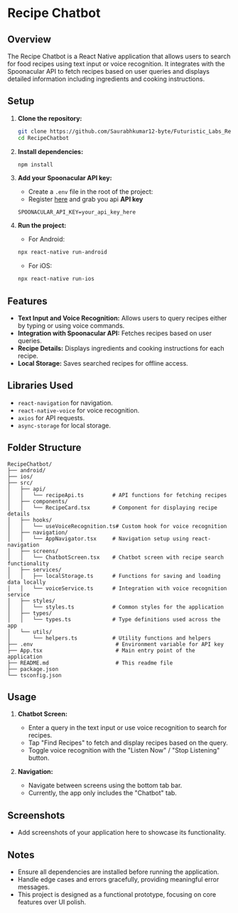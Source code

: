 # Recipe Chatbot

## Overview

The Recipe Chatbot is a React Native application that allows users to search for food recipes using text input or voice recognition. It integrates with the Spoonacular API to fetch recipes based on user queries and displays detailed information including ingredients and cooking instructions.

## Setup

1. **Clone the repository:**
    ```bash
    git clone https://github.com/Saurabhkumar12-byte/Futuristic_Labs_RecipeChatbot.git
    cd RecipeChatbot
    ```

2. **Install dependencies:**
    ```bash
    npm install
    ```

3. **Add your Spoonacular API key:**
    - Create a `.env` file in the root of the project:
    - Register [here](https://spoonacular.com/food-api) and grab you api **API key**

    ```
    SPOONACULAR_API_KEY=your_api_key_here
    ```

4. **Run the project:**
    - For Android:
    ```bash
    npx react-native run-android
    ```
    - For iOS:
    ```bash
    npx react-native run-ios
    ```

## Features

- **Text Input and Voice Recognition:** Allows users to query recipes either by typing or using voice commands.
- **Integration with Spoonacular API:** Fetches recipes based on user queries.
- **Recipe Details:** Displays ingredients and cooking instructions for each recipe.
- **Local Storage:** Saves searched recipes for offline access.

## Libraries Used

- `react-navigation` for navigation.
- `react-native-voice` for voice recognition.
- `axios` for API requests.
- `async-storage` for local storage.

## Folder Structure

```
RecipeChatbot/
├── android/
├── ios/
├── src/
│   ├── api/
│   │   └── recipeApi.ts         # API functions for fetching recipes
│   ├── components/
│   │   └── RecipeCard.tsx       # Component for displaying recipe details
│   ├── hooks/
│   │   └── useVoiceRecognition.ts# Custom hook for voice recognition
│   ├── navigation/
│   │   └── AppNavigator.tsx     # Navigation setup using react-navigation
│   ├── screens/
│   │   └── ChatbotScreen.tsx    # Chatbot screen with recipe search functionality
│   ├── services/
│   │   ├── localStorage.ts      # Functions for saving and loading data locally
│   │   └── voiceService.ts      # Integration with voice recognition service
│   ├── styles/
│   │   └── styles.ts            # Common styles for the application
│   ├── types/
│   │   └── types.ts             # Type definitions used across the app
│   └── utils/
│       └── helpers.ts           # Utility functions and helpers
├── .env                          # Environment variable for API key
├── App.tsx                       # Main entry point of the application
├── README.md                     # This readme file
├── package.json
└── tsconfig.json
```


## Usage

1. **Chatbot Screen:**
   - Enter a query in the text input or use voice recognition to search for recipes.
   - Tap "Find Recipes" to fetch and display recipes based on the query.
   - Toggle voice recognition with the "Listen Now" / "Stop Listening" button.

2. **Navigation:**
   - Navigate between screens using the bottom tab bar.
   - Currently, the app only includes the "Chatbot" tab.

## Screenshots

- Add screenshots of your application here to showcase its functionality.

## Notes

- Ensure all dependencies are installed before running the application.
- Handle edge cases and errors gracefully, providing meaningful error messages.
- This project is designed as a functional prototype, focusing on core features over UI polish.
